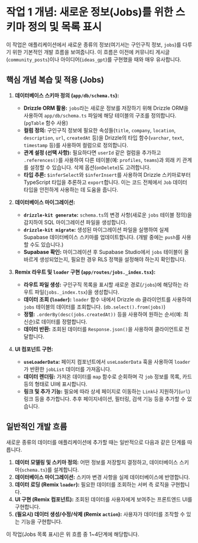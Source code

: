 # 작업 1 개념: 새로운 정보(Jobs)를 위한 스키마 정의 및 목록 표시

이 작업은 애플리케이션에서 새로운 종류의 정보(여기서는 구인구직 정보, `jobs`)를 다루기 위한 기본적인 개발 흐름을 보여줍니다. 이 흐름은 이전에 커뮤니티 게시글(`community_posts`)이나 아이디어(`ideas_gpt`)를 구현했을 때와 매우 유사합니다.

## 핵심 개념 복습 및 적용 (Jobs)

1.  **데이터베이스 스키마 정의 (`app/db/schema.ts`):**
    *   **Drizzle ORM 활용:** `jobs`라는 새로운 정보를 저장하기 위해 Drizzle ORM을 사용하여 `app/db/schema.ts` 파일에 해당 테이블의 구조를 정의합니다. (`pgTable` 함수 사용)
    *   **컬럼 정의:** 구인구직 정보에 필요한 속성들(`title`, `company`, `location`, `description`, `url`, `createdAt` 등)을 Drizzle의 타입 함수(`varchar`, `text`, `timestamp` 등)를 사용하여 컬럼으로 정의합니다.
    *   **관계 설정 (선택 사항):** 필요하다면 `userId` 같은 컬럼을 추가하고 `.references()`를 사용하여 다른 테이블(예: `profiles`, `teams`)과 외래 키 관계를 설정할 수 있습니다. 삭제 옵션(`onDelete`)도 고려합니다.
    *   **타입 추론:** `$inferSelect`와 `$inferInsert`를 사용하여 Drizzle 스키마로부터 TypeScript 타입을 추론하고 `export`합니다. 이는 코드 전체에서 `Job` 데이터 타입을 안전하게 사용하는 데 도움을 줍니다.

2.  **데이터베이스 마이그레이션:**
    *   **`drizzle-kit generate`:** `schema.ts`의 변경 사항(새로운 `jobs` 테이블 정의)을 감지하여 SQL 마이그레이션 파일을 생성합니다.
    *   **`drizzle-kit migrate`:** 생성된 마이그레이션 파일을 실행하여 실제 Supabase 데이터베이스 스키마를 업데이트합니다. (개발 중에는 `push`를 사용할 수도 있습니다.)
    *   **Supabase 확인:** 마이그레이션 후 Supabase Studio에서 `jobs` 테이블이 올바르게 생성되었는지, 필요한 경우 RLS 정책을 설정해야 하는지 확인합니다.

3.  **Remix 라우트 및 `loader` 구현 (`app/routes/jobs._index.tsx`):**
    *   **라우트 파일 생성:** 구인구직 목록을 표시할 새로운 경로(`/jobs`)에 해당하는 라우트 파일(`jobs._index.tsx`)을 생성합니다.
    *   **데이터 조회 (`loader`):** `loader` 함수 내에서 Drizzle `db` 클라이언트를 사용하여 `jobs` 테이블의 데이터를 조회합니다. (`db.select().from(jobs)`)
    *   **정렬:** `.orderBy(desc(jobs.createdAt))` 등을 사용하여 원하는 순서(예: 최신순)로 데이터를 정렬합니다.
    *   **데이터 반환:** 조회된 데이터를 `Response.json()`을 사용하여 클라이언트로 전달합니다.

4.  **UI 컴포넌트 구현:**
    *   **`useLoaderData`:** 페이지 컴포넌트에서 `useLoaderData` 훅을 사용하여 `loader`가 반환한 `jobList` 데이터를 가져옵니다.
    *   **데이터 렌더링:** 가져온 데이터를 `map` 함수로 순회하며 각 `job` 정보를 목록, 카드 등의 형태로 UI에 표시합니다.
    *   **링크 및 추가 기능:** 필요에 따라 상세 페이지로 이동하는 `Link`나 지원하기(`url`) 링크 등을 추가합니다. 추후 페이지네이션, 필터링, 검색 기능 등을 추가할 수 있습니다.

## 일반적인 개발 흐름

새로운 종류의 데이터를 애플리케이션에 추가할 때는 일반적으로 다음과 같은 단계를 따릅니다.

1.  **데이터 모델링 및 스키마 정의:** 어떤 정보를 저장할지 결정하고, 데이터베이스 스키마(`schema.ts`)를 설계합니다.
2.  **데이터베이스 마이그레이션:** 스키마 변경 사항을 실제 데이터베이스에 반영합니다.
3.  **데이터 로딩 (Remix `loader`):** 필요한 데이터를 조회하는 서버 측 로직을 구현합니다.
4.  **UI 구현 (Remix 컴포넌트):** 조회된 데이터를 사용자에게 보여주는 프론트엔드 UI를 구현합니다.
5.  **(필요시) 데이터 생성/수정/삭제 (Remix `action`):** 사용자가 데이터를 조작할 수 있는 기능을 구현합니다.

이 작업(Jobs 목록 표시)은 위 흐름 중 1~4단계에 해당합니다. 